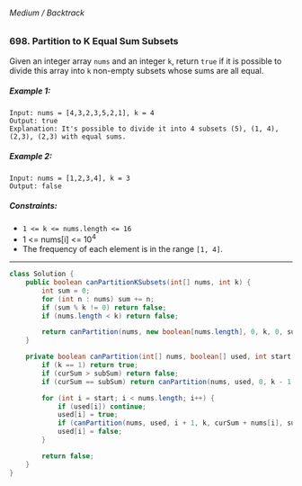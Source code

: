 ###### Medium / Backtrack

### 698. Partition to K Equal Sum Subsets

Given an integer array `nums` and an integer `k`, return `true` if it is possible to divide this array into `k` non-empty subsets whose sums are all equal.

 

##### Example 1:
```
Input: nums = [4,3,2,3,5,2,1], k = 4
Output: true
Explanation: It's possible to divide it into 4 subsets (5), (1, 4), (2,3), (2,3) with equal sums.
```
##### Example 2:
```
Input: nums = [1,2,3,4], k = 3
Output: false
``` 

##### Constraints:

- `1 <= k <= nums.length <= 16`
- 1 <= nums[i] <= 10<sup>4</sup>
- The frequency of each element is in the range `[1, 4]`.

***

```java
class Solution {
    public boolean canPartitionKSubsets(int[] nums, int k) {
		int sum = 0;
		for (int n : nums) sum += n;
		if (sum % k != 0) return false;
		if (nums.length < k) return false;

		return canPartition(nums, new boolean[nums.length], 0, k, 0, sum / k);
	}

	private boolean canPartition(int[] nums, boolean[] used, int start, int k, int curSum, int subSum) {
		if (k == 1) return true;
		if (curSum > subSum) return false;
		if (curSum == subSum) return canPartition(nums, used, 0, k - 1, 0, subSum);

		for (int i = start; i < nums.length; i++) {
			if (used[i]) continue;
			used[i] = true;
			if (canPartition(nums, used, i + 1, k, curSum + nums[i], subSum)) return true;
			used[i] = false;
		}

		return false;
	}
}
```
